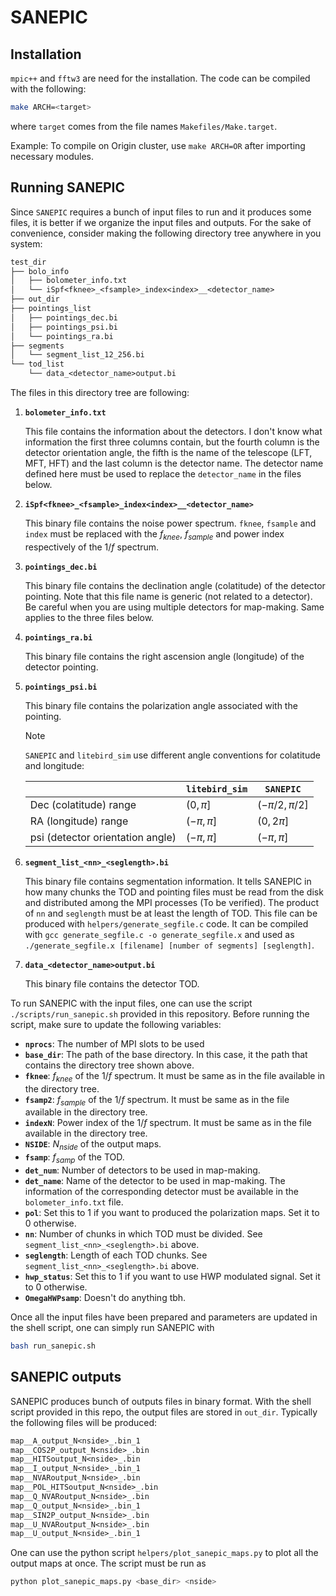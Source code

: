 # SANEPIC

## Installation

`mpic++` and `fftw3` are need for the installation. The code can be compiled with the following:

```bash
make ARCH=<target>
```

where `target` comes from the file names `Makefiles/Make.target`.

Example: To compile on Origin cluster, use `make ARCH=OR` after importing necessary modules.

## Running SANEPIC

Since `SANEPIC` requires a bunch of input files to run and it produces some files, it is better if we organize the input files and outputs. For the sake of convenience, consider making the following directory tree anywhere in you system:

```txt
test_dir
├── bolo_info
│   ├── bolometer_info.txt
│   └── iSpf<fknee>_<fsample>_index<index>__<detector_name>
├── out_dir
├── pointings_list
│   ├── pointings_dec.bi
│   ├── pointings_psi.bi
│   └── pointings_ra.bi
├── segments
│   └── segment_list_12_256.bi
└── tod_list
    └── data_<detector_name>output.bi
```

The files in this directory tree are following:

1. **`bolometer_info.txt`**
  
    This file contains the information about the detectors. I don't know what information the first three columns contain, but the fourth column is the detector orientation angle, the fifth is the name of the telescope (LFT, MFT, HFT) and the last column is the detector name. The detector name defined here must be used to replace the `detector_name` in the files below.

2. **`iSpf<fknee>_<fsample>_index<index>__<detector_name>`**

    This binary file contains the noise power spectrum. `fknee`, `fsample` and `index` must be replaced with the $f_{knee}$, $f_{sample}$ and power index respectively of the $1/f$ spectrum.

3. **`pointings_dec.bi`**

    This binary file contains the declination angle (colatitude) of the detector pointing. Note that this file name is generic (not related to a detector). Be careful when you are using multiple detectors for map-making. Same applies to the three files below.

4. **`pointings_ra.bi`**

    This binary file contains the right ascension angle (longitude) of the detector pointing.

5. **`pointings_psi.bi`**

    This binary file contains the polarization angle associated with the pointing.

    > [!NOTE]
    > `SANEPIC` and `litebird_sim` use different angle conventions for colatitude and longitude:
    >
    > |                                  | `litebird_sim` | `SANEPIC`         |
    > | -------------------------------- | -------------- | ----------------- |
    > | Dec (colatitude) range           | $(0, \pi]$     | $(-\pi/2, \pi/2]$ |
    > | RA (longitude) range             | $(-\pi, \pi]$  | $(0, 2\pi]$       |
    > | psi (detector orientation angle) | $(-\pi, \pi]$  | $(-\pi, \pi]$     |

6. **`segment_list_<nn>_<seglength>.bi`**

    This binary file contains segmentation information. It tells SANEPIC in how many chunks the TOD and pointing files must be read from the disk and distributed among the MPI processes (To be verified). The product of `nn` and `seglength` must be at least the length of TOD. This file can be produced with `helpers/generate_segfile.c` code. It can be compiled with `gcc generate_segfile.c -o generate_segfile.x` and used as `./generate_segfile.x [filename] [number of segments] [seglength]`.

7. **`data_<detector_name>output.bi`**

    This binary file contains the detector TOD.

To run SANEPIC with the input files, one can use the script `./scripts/run_sanepic.sh` provided in this repository. Before running the script, make sure to update the following variables:

- **`nprocs`**: The number of MPI slots to be used
- **`base_dir`**: The path of the base directory. In this case, it the path that contains the directory tree shown above.
- **`fknee`**: $f_{knee}$ of the $1/f$ spectrum. It must be same as in the file available in the directory tree.
- **`fsamp2`**: $f_{sample}$ of the $1/f$ spectrum. It must be same as in the file available in the directory tree.
- **`indexN`**: Power index of the $1/f$ spectrum. It must be same as in the file available in the directory tree.
- **`NSIDE`**: $N_{nside}$ of the output maps.
- **`fsamp`**: $f_{samp}$ of the TOD.
- **`det_num`**: Number of detectors to be used in map-making.
- **`det_name`**: Name of the detector to be used in map-making. The information of the corresponding detector must be available in the `bolometer_info.txt` file.
- **`pol`**: Set this to 1 if you want to produced the polarization maps. Set it to 0 otherwise.
- **`nn`**: Number of chunks in which TOD must be divided. See `segment_list_<nn>_<seglength>.bi` above.
- **`seglength`**: Length of each TOD chunks. See `segment_list_<nn>_<seglength>.bi` above.
- **`hwp_status`**: Set this to 1 if you want to use HWP modulated signal. Set it to 0 otherwise.
- **`OmegaHWPsamp`**: Doesn't do anything tbh.

Once all the input files have been prepared and parameters are updated in the shell script, one can simply run SANEPIC with

```bash
bash run_sanepic.sh
```

## SANEPIC outputs

SANEPIC produces bunch of outputs files in binary format. With the shell script provided in this repo, the output files are stored in `out_dir`. Typically the following files will be produced:

```txt
map__A_output_N<nside>_.bin_1
map__COS2P_output_N<nside>_.bin
map__HITSoutput_N<nside>_.bin
map__I_output_N<nside>_.bin_1
map__NVARoutput_N<nside>_.bin
map__POL_HITSoutput_N<nside>_.bin
map__Q_NVARoutput_N<nside>_.bin
map__Q_output_N<nside>_.bin_1
map__SIN2P_output_N<nside>_.bin
map__U_NVARoutput_N<nside>_.bin
map__U_output_N<nside>_.bin_1
```

One can use the python script `helpers/plot_sanepic_maps.py` to plot all the output maps at once. The script must be run as

```bash
python plot_sanepic_maps.py <base_dir> <nside>
```

